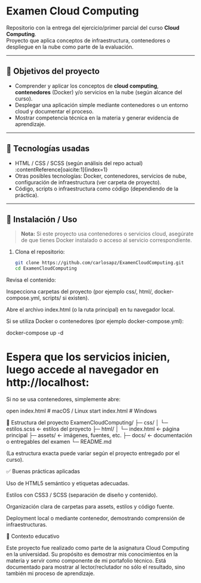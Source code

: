 # Examen Cloud Computing

Repositorio con la entrega del ejercicio/primer parcial del curso **Cloud Computing**.  
Proyecto que aplica conceptos de infraestructura, contenedores o despliegue en la nube como parte de la evaluación.

---

## 🎯 Objetivos del proyecto

- Comprender y aplicar los conceptos de **cloud computing**, **contenedores** (Docker) y/o servicios en la nube (según alcance del curso).  
- Desplegar una aplicación simple mediante contenedores o un entorno cloud y documentar el proceso.  
- Mostrar competencia técnica en la materia y generar evidencia de aprendizaje.

---

## 🧰 Tecnologías usadas

- HTML / CSS / SCSS (según análisis del repo actual) :contentReference[oaicite:1]{index=1}  
- Otras posibles tecnologías: Docker, contenedores, servicios de nube, configuración de infraestructura (ver carpeta de proyecto).  
- Código, scripts o infraestructura como código (dependiendo de la práctica).

---

## 🚀 Instalación / Uso

> **Nota:** Si este proyecto usa contenedores o servicios cloud, asegúrate de que tienes Docker instalado o acceso al servicio correspondiente.

1. Clona el repositorio:
   ```bash
   git clone https://github.com/carlosapz/ExamenCloudComputing.git
   cd ExamenCloudComputing


Revisa el contenido:

Inspecciona carpetas del proyecto (por ejemplo css/, html/, docker-compose.yml, scripts/ si existen).

Abre el archivo index.html (o la ruta principal) en tu navegador local.

Si se utiliza Docker o contenedores (por ejemplo docker-compose.yml):

docker-compose up -d
# Espera que los servicios inicien, luego accede al navegador en http://localhost:<puerto>


Si no se usa contenedores, simplemente abre:

open index.html    # macOS / Linux
start index.html   # Windows



📁 Estructura del proyecto
ExamenCloudComputing/
├─ css/
│   └─ estilos.scss    ← estilos del proyecto
├─ html/
│   └─ index.html      ← página principal
├─ assets/             ← imágenes, fuentes, etc.
├─ docs/               ← documentación o entregables del examen
└─ README.md


(La estructura exacta puede variar según el proyecto entregado por el curso).

✅ Buenas prácticas aplicadas

Uso de HTML5 semántico y etiquetas adecuadas.

Estilos con CSS3 / SCSS (separación de diseño y contenido).

Organización clara de carpetas para assets, estilos y código fuente.

Deployment local o mediante contenedor, demostrando comprensión de infraestructuras.

📝 Contexto educativo

Este proyecto fue realizado como parte de la asignatura Cloud Computing en la universidad. Su propósito es demostrar mis conocimientos en la materia y servir como componente de mi portafolio técnico.
Está documentado para mostrar al lector/reclutador no sólo el resultado, sino también mi proceso de aprendizaje.
